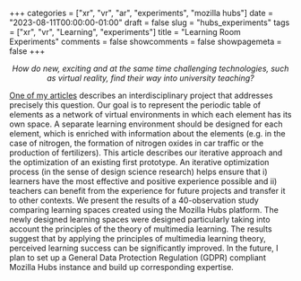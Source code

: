 +++
categories = ["xr", "vr", "ar", "experiments", "mozilla hubs"]
date = "2023-08-11T00:00:00-01:00"
draft = false
slug = "hubs_experiments"
tags = ["xr", "vr", "Learning", "experiments"]
title = "Learning Room Experiments"
comments = false
showcomments = false
showpagemeta = false
+++

<p style="text-align: center;">
<em>
How do new, exciting and at the same time challenging technologies, such as virtual reality, find their way into university teaching? 
</em>
</p>

[One of my articles](https://tobiasweede.github.io/2023_vr_ar_learning_workshop.pdf) describes an interdisciplinary project that addresses precisely this question. 
Our goal is to represent the periodic table of elements as a network of virtual environments in which each element has its own space.
A separate learning environment should be designed for each element, which is enriched with information about the elements (e.g. in the case of nitrogen, the formation of nitrogen oxides in car traffic or the production of fertilizers).
This article describes our iterative approach and the optimization of an existing first prototype.
An iterative optimization process (in the sense of design science research) helps ensure that i) learners have the most effective and positive experience possible and ii) teachers can benefit from the experience for future projects and transfer it to other contexts.
We present the results of a 40-observation study comparing learning spaces created using the Mozilla Hubs platform.
The newly designed learning spaces were designed particularly taking into account the principles of the theory of multimedia learning.
The results suggest that by applying the principles of multimedia learning theory, perceived learning success can be significantly improved.
In the future, I plan to set up a General Data Protection Regulation (GDPR) compliant Mozilla Hubs instance and build up corresponding expertise.
